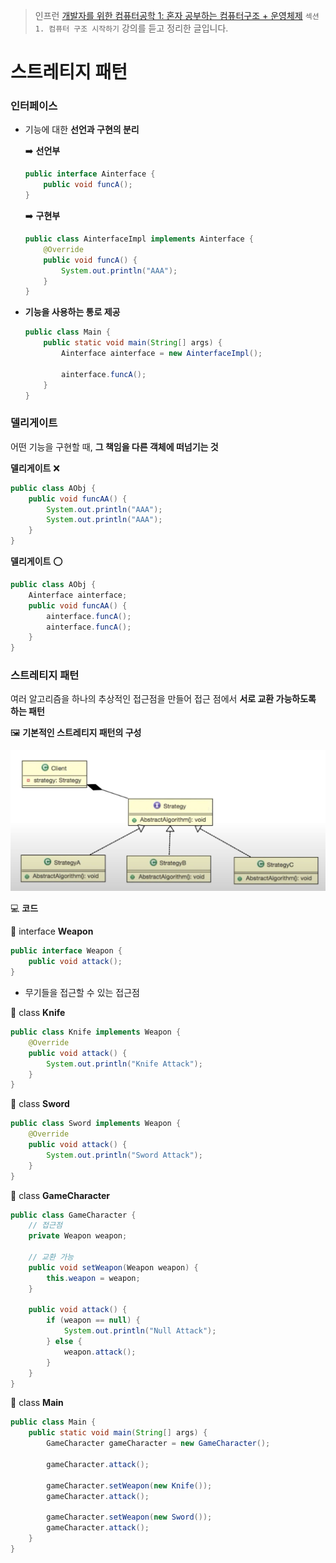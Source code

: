 > 인프런 [개발자를 위한 컴퓨터공학 1: 혼자 공부하는 컴퓨터구조 + 운영체제](https://www.inflearn.com/course/%ED%98%BC%EC%9E%90-%EA%B3%B5%EB%B6%80%ED%95%98%EB%8A%94-%EC%BB%B4%ED%93%A8%ED%84%B0%EA%B5%AC%EC%A1%B0-%EC%9A%B4%EC%98%81%EC%B2%B4%EC%A0%9C) `섹션 1. 컴퓨터 구조 시작하기` 강의를 듣고 정리한 글입니다.

# 스트레티지 패턴
### 인터페이스

- 기능에 대한 **선언과 구현의 분리**
    
    ➡️ **선언부**
    
    ```java
    public interface Ainterface {
    	public void funcA();
    }
    ```
    
    ➡️ **구현부**
    
    ```java
    public class AinterfaceImpl implements Ainterface {
    	@Override
    	public void funcA() {
    		System.out.println("AAA");
    	}
    }
    ```
    
- **기능을 사용하는 통로 제공**
    
    ```java
    public class Main {
    	public static void main(String[] args) {
    		Ainterface ainterface = new AinterfaceImpl();
    
    		ainterface.funcA();
    	}
    }
    ```
    

### 델리게이트

어떤 기능을 구현할 때, **그 책임을 다른 객체에 떠넘기는 것**

**델리게이트** ❌

```java
public class AObj {
	public void funcAA() {
		System.out.println("AAA");
		System.out.println("AAA");
	}
}
```

**델리게이트** ⭕

```java
public class AObj {
	Ainterface ainterface;
	public void funcAA() {
		ainterface.funcA();
		ainterface.funcA();
	}
}
```

### 스트레티지 패턴

여러 알고리즘을 하나의 추상적인 접근점을 만들어 접근 점에서 **서로 교환 가능하도록 하는 패턴**

🖼️ **기본적인 스트레티지 패턴의 구성**

![Alt text](./image/strategy-pattern/image.png)

💻 **코드**

📄 interface **Weapon**

```java
public interface Weapon {
    public void attack();
}
```

- 무기들을 접근할 수 있는 접근점

📄 class **Knife**

```java
public class Knife implements Weapon {
    @Override
    public void attack() {
        System.out.println("Knife Attack");
    }
}
```

📄 class **Sword**

```java
public class Sword implements Weapon {
    @Override
    public void attack() {
        System.out.println("Sword Attack");
    }
}
```

📄 class **GameCharacter**

```java
public class GameCharacter {
    // 접근점
    private Weapon weapon;

    // 교환 가능
    public void setWeapon(Weapon weapon) {
        this.weapon = weapon;
    }

    public void attack() {
        if (weapon == null) {
            System.out.println("Null Attack");
        } else {
            weapon.attack();
        }
    }
}
```

📄 class **Main**
```java
public class Main {
    public static void main(String[] args) {
        GameCharacter gameCharacter = new GameCharacter();

        gameCharacter.attack();

        gameCharacter.setWeapon(new Knife());
        gameCharacter.attack();

        gameCharacter.setWeapon(new Sword());
        gameCharacter.attack();
    }
}
```